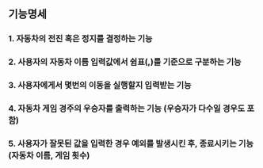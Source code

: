 ## 기능명세

### 1. 자동차의 전진 혹은 정지를 결정하는 기능

### 2. 사용자의 자동차 이름 입력값에서 쉼표(,)를 기준으로 구분하는 기능

### 3. 사용자에게서 몇번의 이동을 실행할지 입력받는 기능

### 4. 자동차 게임 경주의 우승자를 출력하는 기능 (우승자가 다수일 경우도 포함)

### 5. 사용자가 잘못된 값을 입력한 경우 예외를 발생시킨 후, 종료시키는 기능 (자동차 이름, 게임 횟수)
